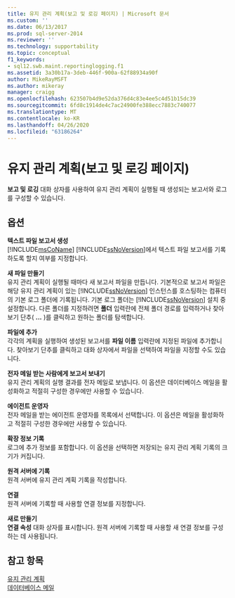 ```yaml
---
title: 유지 관리 계획(보고 및 로깅 페이지) | Microsoft 문서
ms.custom: ''
ms.date: 06/13/2017
ms.prod: sql-server-2014
ms.reviewer: ''
ms.technology: supportability
ms.topic: conceptual
f1_keywords:
- sql12.swb.maint.reportinglogging.f1
ms.assetid: 3a30b17a-3deb-446f-900a-62f88934a90f
author: MikeRayMSFT
ms.author: mikeray
manager: craigg
ms.openlocfilehash: 623507b4d9e52da376d4c83e4ee5c4d51b15dc39
ms.sourcegitcommit: 6fd8c1914de4c7ac24900fe388ecc7883c740077
ms.translationtype: MT
ms.contentlocale: ko-KR
ms.lasthandoff: 04/26/2020
ms.locfileid: "63186264"
---
```

# <a name="maintenance-plan-reporting-and-logging-page"></a>유지 관리 계획(보고 및 로깅 페이지)
  **보고 및 로깅** 대화 상자를 사용하여 유지 관리 계획이 실행될 때 생성되는 보고서와 로그를 구성할 수 있습니다.  
  
## <a name="options"></a>옵션  
 **텍스트 파일 보고서 생성**  
 [!INCLUDE[msCoName](../../includes/msconame-md.md)] [!INCLUDE[ssNoVersion](../../includes/ssnoversion-md.md)]에서 텍스트 파일 보고서를 기록하도록 할지 여부를 지정합니다.  
  
 **새 파일 만들기**  
 유지 관리 계획이 실행될 때마다 새 보고서 파일을 만듭니다. 기본적으로 보고서 파일은 해당 유지 관리 계획이 있는 [!INCLUDE[ssNoVersion](../../includes/ssnoversion-md.md)] 인스턴스를 호스팅하는 컴퓨터의 기본 로그 폴더에 기록됩니다. 기본 로그 폴더는 [!INCLUDE[ssNoVersion](../../includes/ssnoversion-md.md)] 설치 중 설정합니다. 다른 폴더를 지정하려면 **폴더** 입력란에 전체 폴더 경로를 입력하거나 찾아보기 단추( **...** )를 클릭하고 원하는 폴더를 탐색합니다.  
  
 **파일에 추가**  
 각각의 계획을 실행하여 생성된 보고서를 **파일 이름** 입력란에 지정된 파일에 추가합니다. 찾아보기 단추를 클릭하고 대화 상자에서 파일을 선택하여 파일을 지정할 수도 있습니다.  
  
 **전자 메일 받는 사람에게 보고서 보내기**  
 유지 관리 계획의 실행 결과를 전자 메일로 보냅니다. 이 옵션은 데이터베이스 메일을 활성화하고 적절히 구성한 경우에만 사용할 수 있습니다.  
  
 **에이전트 운영자**  
 전자 메일을 받는 에이전트 운영자를 목록에서 선택합니다. 이 옵션은 메일을 활성화하고 적절히 구성한 경우에만 사용할 수 있습니다.  
  
 **확장 정보 기록**  
 로그에 추가 정보를 포함합니다. 이 옵션을 선택하면 저장되는 유지 관리 계획 기록의 크기가 커집니다.  
  
 **원격 서버에 기록**  
 원격 서버에 유지 관리 계획 기록을 작성합니다.  
  
 **연결**  
 원격 서버에 기록할 때 사용할 연결 정보를 지정합니다.  
  
 **새로 만들기**  
 **연결 속성** 대화 상자를 표시합니다. 원격 서버에 기록할 때 사용할 새 연결 정보를 구성하는 데 사용됩니다.  
  
## <a name="see-also"></a>참고 항목  
 [유지 관리 계획](maintenance-plans.md)   
 [데이터베이스 메일](../database-mail/database-mail.md)  
  
  
